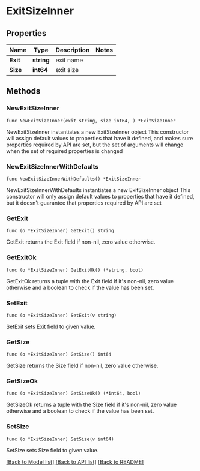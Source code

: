 # ExitSizeInner

## Properties

Name | Type | Description | Notes
------------ | ------------- | ------------- | -------------
**Exit** | **string** | exit name | 
**Size** | **int64** | exit size | 

## Methods

### NewExitSizeInner

`func NewExitSizeInner(exit string, size int64, ) *ExitSizeInner`

NewExitSizeInner instantiates a new ExitSizeInner object
This constructor will assign default values to properties that have it defined,
and makes sure properties required by API are set, but the set of arguments
will change when the set of required properties is changed

### NewExitSizeInnerWithDefaults

`func NewExitSizeInnerWithDefaults() *ExitSizeInner`

NewExitSizeInnerWithDefaults instantiates a new ExitSizeInner object
This constructor will only assign default values to properties that have it defined,
but it doesn't guarantee that properties required by API are set

### GetExit

`func (o *ExitSizeInner) GetExit() string`

GetExit returns the Exit field if non-nil, zero value otherwise.

### GetExitOk

`func (o *ExitSizeInner) GetExitOk() (*string, bool)`

GetExitOk returns a tuple with the Exit field if it's non-nil, zero value otherwise
and a boolean to check if the value has been set.

### SetExit

`func (o *ExitSizeInner) SetExit(v string)`

SetExit sets Exit field to given value.


### GetSize

`func (o *ExitSizeInner) GetSize() int64`

GetSize returns the Size field if non-nil, zero value otherwise.

### GetSizeOk

`func (o *ExitSizeInner) GetSizeOk() (*int64, bool)`

GetSizeOk returns a tuple with the Size field if it's non-nil, zero value otherwise
and a boolean to check if the value has been set.

### SetSize

`func (o *ExitSizeInner) SetSize(v int64)`

SetSize sets Size field to given value.



[[Back to Model list]](../README.md#documentation-for-models) [[Back to API list]](../README.md#documentation-for-api-endpoints) [[Back to README]](../README.md)


